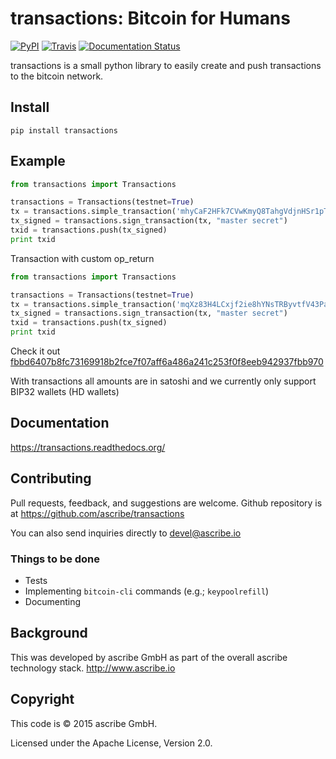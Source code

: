 # transactions: Bitcoin for Humans

[![PyPI](https://img.shields.io/pypi/v/transactions.svg)](https://pypi.python.org/pypi/transactions)
[![Travis](https://img.shields.io/travis/ascribe/transactions.svg)](https://travis-ci.org/ascribe/transactions)
[![Documentation Status](https://readthedocs.org/projects/transactions/badge/?version=latest)](http://transactions.readthedocs.org/en/latest/?badge=latest)

transactions is a small python library to easily create and push transactions to the bitcoin network.

## Install
```
pip install transactions
```

## Example
```python
from transactions import Transactions

transactions = Transactions(testnet=True)
tx = transactions.simple_transaction('mhyCaF2HFk7CVwKmyQ8TahgVdjnHSr1pTv', ('mqXz83H4LCxjf2ie8hYNsTRByvtfV43Pa7', 10000))
tx_signed = transactions.sign_transaction(tx, "master secret")
txid = transactions.push(tx_signed)
print txid
```

Transaction with custom op_return
```python
from transactions import Transactions

transactions = Transactions(testnet=True)
tx = transactions.simple_transaction('mqXz83H4LCxjf2ie8hYNsTRByvtfV43Pa7', ('mtWg6ccLiZWw2Et7E5UqmHsYgrAi5wqiov', 600), op_return='HELLOFROMASCRIBE')
tx_signed = transactions.sign_transaction(tx, "master secret")
txid = transactions.push(tx_signed)
print txid
```
Check it out [fbbd6407b8fc73169918b2fce7f07aff6a486a241c253f0f8eeb942937fbb970](https://www.blocktrail.com/tBTC/tx/fbbd6407b8fc73169918b2fce7f07aff6a486a241c253f0f8eeb942937fbb970)

With transactions all amounts are in satoshi and we currently only support BIP32 wallets (HD wallets)

## Documentation
https://transactions.readthedocs.org/


## Contributing
Pull requests, feedback, and suggestions are welcome. Github repository is at 
https://github.com/ascribe/transactions

You can also send inquiries directly to devel@ascribe.io


### Things to be done

* Tests
* Implementing ``bitcoin-cli`` commands (e.g.; ``keypoolrefill``)
* Documenting


## Background
This was developed by ascribe GmbH as part of the overall ascribe technology stack. http://www.ascribe.io

## Copyright

This code is © 2015 ascribe GmbH.

Licensed under the Apache License, Version 2.0.

